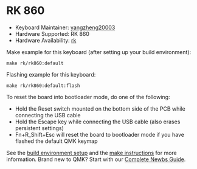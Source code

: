 # RK 860

* Keyboard Maintainer: [yangzheng20003](https://github.com/yangzheng20003)
* Hardware Supported: RK 860
* Hardware Availability: [rk](http://www.rkgaming.com)

Make example for this keyboard (after setting up your build environment):

    make rk/rk860:default
        
Flashing example for this keyboard:

    make rk/rk860:default:flash

To reset the board into bootloader mode, do one of the following:

* Hold the Reset switch mounted on the bottom side of the PCB while connecting the USB cable
* Hold the Escape key while connecting the USB cable (also erases persistent settings)
* Fn+R_Shift+Esc will reset the board to bootloader mode if you have flashed the default QMK keymap

See the [build environment setup](https://docs.qmk.fm/#/getting_started_build_tools) and the [make instructions](https://docs.qmk.fm/#/getting_started_make_guide) for more information. Brand new to QMK? Start with our [Complete Newbs Guide](https://docs.qmk.fm/#/newbs).

